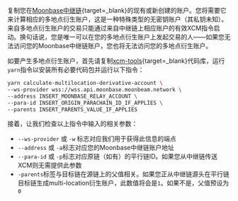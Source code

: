 复制您在[Moonbase中继链](https://polkadot.js.org/apps/?rpc=wss://fro-moon-rpc-1-moonbase-relay-rpc-1.moonbase.ol-infra.network#/accounts){target=\_blank}的现有或新创建的账户。您将需要它来计算相应的多地点衍生账户，这是一种特殊类型的无密钥账户（其私钥未知）。来自多地点衍生账户的交易只能通过来自中继链上相应账户的有效XCM指令启动。换句话说，您是唯一可以在您的多地点衍生账户上发起交易的人——如果您无法访问您的Moonbase中继链账户，您也将无法访问您的多地点衍生账户。

如要产生多地点衍生账户，首先请复制[xcm-tools](https://github.com/Moonsong-Labs/xcm-tools){target=\_blank}代码库，运行`yarn`指令以安装所有必要代码包并运行以下指令：

```sh
yarn calculate-multilocation-derivative-account \
--ws-provider wss://wss.api.moonbase.moonbeam.network \
--address INSERT_MOONBASE_RELAY_ACCOUNT \
--para-id INSERT_ORIGIN_PARACHAIN_ID_IF_APPLIES \
--parents INSERT_PARENTS_VALUE_IF_APPLIES
```

接着，让我们检查以上指令中输入的相关参数：

- `--ws-provider` 或 `-w` 标志对应我们用于获得此信息的端点
- `--address` 或 `-a`标志对应您的Moonbase中继链账户地址
- `--para-id` 或 `-p`标志对应原链（如有）的平行链ID。如果您从中继链传送XCM则无需提供此参数
- `-parents`标签与目标链在源链上的父值相关。如果您正从中继链源头在平行链目标链生成multi-location衍生账户，此数值将会是`1`。如果不是，父值预设为`0`
